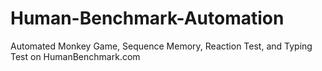 # Human-Benchmark-Automation
Automated Monkey Game, Sequence Memory, Reaction Test, and Typing Test on HumanBenchmark.com
